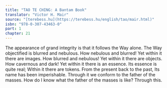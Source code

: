 ```yaml
---
title: "TAO TE CHING: A Bantam Book"
translator: "Victor H. Mair"
source: "[terebess.hu](https://terebess.hu/english/tao/mair.html)"
isbn: "978-0-307-43463-0"
part: 1
chapter: 21
---
```

The appearance of grand integrity is that it follows the Way alone.
The Way objectified is blurred and nebulous.
How nebulous and blurred!
Yet within it there are images.
How blurred and nebulous!
Yet within it there are objects.
How cavernous and dark!
Yet within it there is an essence.
Its essence is quite real;
Within it there are tokens.
From the present back to the past,
Its name has been imperishable.
Through it we conform to the father of the masses.
How do I know what the father of the masses is like?
Through this.